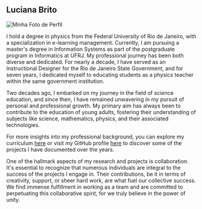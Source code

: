 ## Luciana Brito

<img src="https://lu-brito.github.io/lu-brito.github.io/lubrito.png" alt="Minha Foto de Perfil">


I hold a degree in physics from the Federal University of Rio de Janeiro, with a specialization in e-learning management. Currently, I am pursuing a master's degree in Information Systems as part of the postgraduate program in Informatics at UFRJ. My professional journey has been both diverse and dedicated. For nearly a decade, I have served as an Instructional Designer for the Rio de Janeiro State Government, and for seven years, I dedicated myself to educating students as a physics teacher within the same government institution.

Two decades ago, I embarked on my journey in the field of science education, and since then, I have remained unwavering in my pursuit of personal and professional growth. My primary aim has always been to contribute to the education of young adults, fostering their understanding of subjects like science, mathematics, physics, and their associated technologies. 

For more insights into my professional background, you can explore my curriculum [here](http://lattes.cnpq.br/2381774237594958) or visit my GitHub profile [here](https://github.com/Lu-Brito) to discover some of the projects I have documented over the years.

One of the hallmark aspects of my research and projects is collaboration. It's essential to recognize that numerous individuals are integral to the success of the projects I engage in. Their contributions, be it in terms of creativity, support, or sheer hard work, are what fuel our collective success. We find immense fulfillment in working as a team and are committed to perpetuating this collaborative spirit, for we truly believe in the power of unity.
